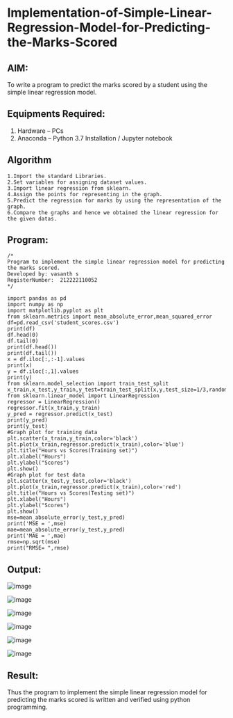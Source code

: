 # Implementation-of-Simple-Linear-Regression-Model-for-Predicting-the-Marks-Scored

## AIM:
To write a program to predict the marks scored by a student using the simple linear regression model.

## Equipments Required:
1. Hardware – PCs
2. Anaconda – Python 3.7 Installation / Jupyter notebook

## Algorithm
```
1.Import the standard Libraries.
2.Set variables for assigning dataset values.
3.Import linear regression from sklearn.
4.Assign the points for representing in the graph.
5.Predict the regression for marks by using the representation of the graph.
6.Compare the graphs and hence we obtained the linear regression for the given datas. 
```
## Program:
```
/*
Program to implement the simple linear regression model for predicting the marks scored.
Developed by: vasanth s
RegisterNumber:  212222110052
*/
```
```
import pandas as pd
import numpy as np
import matplotlib.pyplot as plt
from sklearn.metrics import mean_absolute_error,mean_squared_error
df=pd.read_csv('student_scores.csv')
print(df)
df.head(0)
df.tail(0)
print(df.head())
print(df.tail())
x = df.iloc[:,:-1].values
print(x)
y = df.iloc[:,1].values
print(y)
from sklearn.model_selection import train_test_split
x_train,x_test,y_train,y_test=train_test_split(x,y,test_size=1/3,random_state=0)
from sklearn.linear_model import LinearRegression
regressor = LinearRegression()
regressor.fit(x_train,y_train)
y_pred = regressor.predict(x_test)
print(y_pred)
print(y_test)
#Graph plot for training data
plt.scatter(x_train,y_train,color='black')
plt.plot(x_train,regressor.predict(x_train),color='blue')
plt.title("Hours vs Scores(Training set)")
plt.xlabel("Hours")
plt.ylabel("Scores")
plt.show()
#Graph plot for test data
plt.scatter(x_test,y_test,color='black')
plt.plot(x_train,regressor.predict(x_train),color='red')
plt.title("Hours vs Scores(Testing set)")
plt.xlabel("Hours")
plt.ylabel("Scores")
plt.show()
mse=mean_absolute_error(y_test,y_pred)
print('MSE = ',mse)
mae=mean_absolute_error(y_test,y_pred)
print('MAE = ',mae)
rmse=np.sqrt(mse)
print("RMSE= ",rmse)
```
## Output:
![image](https://github.com/vasanth0908/Implementation-of-Simple-Linear-Regression-Model-for-Predicting-the-Marks-Scored/assets/122000018/b4eb8488-b606-48b8-b047-2dbf3c303b97)

![image](https://github.com/vasanth0908/Implementation-of-Simple-Linear-Regression-Model-for-Predicting-the-Marks-Scored/assets/122000018/e3516480-7eae-4205-a791-2f631a5bdd0f)

![image](https://github.com/vasanth0908/Implementation-of-Simple-Linear-Regression-Model-for-Predicting-the-Marks-Scored/assets/122000018/48925c58-b9f8-40a4-8c11-5b3bac52f991)

![image](https://github.com/vasanth0908/Implementation-of-Simple-Linear-Regression-Model-for-Predicting-the-Marks-Scored/assets/122000018/06c3c5c4-594d-4c94-8083-f0aa292a8909)

![image](https://github.com/vasanth0908/Implementation-of-Simple-Linear-Regression-Model-for-Predicting-the-Marks-Scored/assets/122000018/384418a0-705c-435c-8eb0-1316c11c29e1)

![image](https://github.com/vasanth0908/Implementation-of-Simple-Linear-Regression-Model-for-Predicting-the-Marks-Scored/assets/122000018/1a734774-ba6a-4be8-84fd-2684df5c4647)

## Result:
Thus the program to implement the simple linear regression model for predicting the marks scored is written and verified using python programming.
